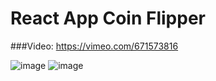 # React App Coin Flipper

###Video: https://vimeo.com/671573816

![image](https://user-images.githubusercontent.com/73969323/151684346-52af7877-1520-4b9f-89de-9b5b7048cd40.png)
![image](https://user-images.githubusercontent.com/73969323/151684347-e10f264b-1cc2-46c7-83f0-1595ae252d4e.png)
